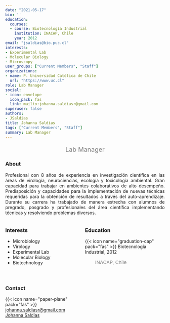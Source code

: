 ```yaml
---
date: "2021-05-17"
bio: ''
education:
  courses:
  - course: Biotecnología Industrial
    institution: INACAP, Chile
    year: 2012
email: "jsaldias@bio.puc.cl"
interests:
- Experimental Lab
- Molecular Biology
- Microscopy
user_groups: ["Current Members", "Staff"]
organizations:
- name: P. Universidad Católica de Chile
  url: "https://www.uc.cl"
role: Lab Manager
social:
- icon: envelope
  icon_pack: fas
  link: mailto:johanna.saldiasr@gmail.com
superuser: false
authors:
- JSaldias
title: Johanna Saldias
tags: ["Current Members", "Staff"]
summary: Lab Manager
---
```

<p style="color:grey; font-size:20px; text-align:center;"> Lab Manager </p>

<div style="text-align:justify;">

<h3> About </h3>

Profesional con 8 años de experiencia en investigación científica en las áreas de virología, neurociencias, ecología y toxicología ambiental. Gran capacidad para trabajar en ambientes colaborativos de alto desempeño. Predisposición y capacidades para la implementación de nuevas técnicas requeridas para la obtención de resultados a través del auto-aprendizaje. Durante su carrera ha trabajado de manera estrecha con alumnos de pregrado, posgrado y profesionales del área científica implementando técnicas y resolviendo problemas diversos. <br>

</div>


<style>
.column-left{
  float: left;
  width: 50%;
  text-align: left;
}
.column-right{
  float: right;
  width: 50%;
  text-align: left;
}
</style>

<div class="column-left">

<h3> Interests </h3>

- Microbiology
- Virology
- Experimental Lab
- Molecular Biology
- Biotechnology

<br><br>
</div>

<div class="column-right">

<h3> Education </h3>
{{< icon name="graduation-cap" pack="fas" >}} Biotecnología Industrial, 2012
<p style="color:grey; font-size:15px; padding-left:32px;"> INACAP, Chile </p>

<br><br><br><br><br><br>
</div>

<h3> Contact </h3>

{{< icon name="paper-plane" pack="fas" >}} johanna.saldiasr@gmail.com <br>
<a href="https://www.linkedin.com/in/johanna-saldías-ríos-8b9b75149/"><i class="fab fa-linkedin"></i> Johanna Saldias</a> 

